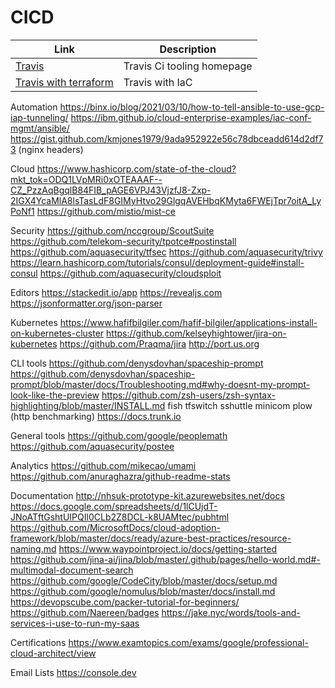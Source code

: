 # CICD[](#cicd)
| Link                             | Description                | 
|----------------------------------|----------------------------|
| [Travis](https://travis-ci.org/) | Travis Ci tooling homepage | 
| [Travis with terraform](https://medium.com/swlh/intro-to-travisci-with-terraform-80e65cf975fe) | Travis with IaC|




Automation
https://binx.io/blog/2021/03/10/how-to-tell-ansible-to-use-gcp-iap-tunneling/
https://ibm.github.io/cloud-enterprise-examples/iac-conf-mgmt/ansible/
https://gist.github.com/kmjones1979/9ada952922e56c78dbceadd614d2df73 (nginx headers)

Cloud
https://www.hashicorp.com/state-of-the-cloud?mkt_tok=ODQ1LVpMRi0xOTEAAAF--CZ_PzzAqBgqlB84FIB_pAGE6VPJ43VjzfJ8-Zxp-2IGX4YcaMlA8lsTasLdF8GIMyHtvo29GlgqAVEHbqKMyta6FWEjTpr7oitA_LyPoNf1
https://github.com/mistio/mist-ce

Security
https://github.com/nccgroup/ScoutSuite
https://github.com/telekom-security/tpotce#postinstall
https://github.com/aquasecurity/tfsec
https://github.com/aquasecurity/trivy
https://learn.hashicorp.com/tutorials/consul/deployment-guide#install-consul
https://github.com/aquasecurity/cloudsploit

Editors
https://stackedit.io/app
https://revealjs.com
https://jsonformatter.org/json-parser

Kubernetes
https://www.hafifbilgiler.com/hafif-bilgiler/applications-install-on-kubernetes-cluster
https://github.com/kelseyhightower/jira-on-kubernetes
https://github.com/Praqma/jira
http://port.us.org

CLI tools
https://github.com/denysdovhan/spaceship-prompt
https://github.com/denysdovhan/spaceship-prompt/blob/master/docs/Troubleshooting.md#why-doesnt-my-prompt-look-like-the-preview
https://github.com/zsh-users/zsh-syntax-highlighting/blob/master/INSTALL.md
fish
tfswitch
sshuttle
minicom
plow (http benchmarking)
https://docs.trunk.io

General tools
https://github.com/google/peoplemath
https://github.com/aquasecurity/postee

Analytics
https://github.com/mikecao/umami
https://github.com/anuraghazra/github-readme-stats

Documentation
http://nhsuk-prototype-kit.azurewebsites.net/docs
https://docs.google.com/spreadsheets/d/1lCUjdT-JNoATftGshtUIPQIl0CLb2Z8DCL-k8UAMtec/pubhtml
https://github.com/MicrosoftDocs/cloud-adoption-framework/blob/master/docs/ready/azure-best-practices/resource-naming.md
https://www.waypointproject.io/docs/getting-started
https://github.com/jina-ai/jina/blob/master/.github/pages/hello-world.md#-multimodal-document-search
https://github.com/google/CodeCity/blob/master/docs/setup.md
https://github.com/google/nomulus/blob/master/docs/install.md
https://devopscube.com/packer-tutorial-for-beginners/
https://github.com/Naereen/badges
https://jake.nyc/words/tools-and-services-i-use-to-run-my-saas


Certifications
https://www.examtopics.com/exams/google/professional-cloud-architect/view

Email Lists
https://console.dev



